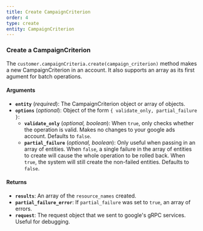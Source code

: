 ```yaml
---
title: Create CampaignCriterion
order: 4
type: create
entity: CampaignCriterion
---
```


### Create a CampaignCriterion

The `customer.campaignCriteria.create(campaign_criterion)` method makes a new CampaignCriterion in an account. It also supports an array as its first agument for batch operations.

#### Arguments

- **`entity`** (_required_): The CampaignCriterion object or array of objects.
- **`options`** (_optional_): Object of the form `{ validate_only, partial_failure }`:
  - **`validate_only`** (_optional, boolean_): When `true`, only checks whether the operation is valid. Makes no changes to your google ads account. Defaults to `false`.
  - **`partial_failure`** (_optional, boolean_): Only useful when passing in an array of entities. When `false`, a single failure in the array of entities to create will cause the whole operation to be rolled back. When `true`, the system will still create the non-failed entities. Defaults to `false`.

#### Returns

- **`results`**: An array of the `resource_names` created.
- **`partial_failure_error`**: If `partial_failure` was set to `true`, an array of errors.
- **`request`**: The request object that we sent to google's gRPC services. Useful for debugging.

